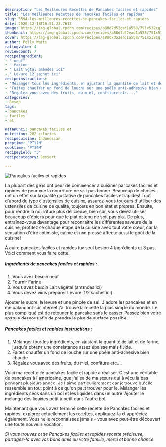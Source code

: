 ```yaml
---
description: "Les Meilleures Recettes de Pancakes faciles et rapides"
title: "Les Meilleures Recettes de Pancakes faciles et rapides"
slug: 3594-les-meilleures-recettes-de-pancakes-faciles-et-rapides
date: 2020-12-18T16:51:23.761Z
image: https://img-global.cpcdn.com/recipes/a80d7d52ead1a558/751x532cq70/pancakes-faciles-et-rapides-photo-principale-de-la-recette.jpg
thumbnail: https://img-global.cpcdn.com/recipes/a80d7d52ead1a558/751x532cq70/pancakes-faciles-et-rapides-photo-principale-de-la-recette.jpg
cover: https://img-global.cpcdn.com/recipes/a80d7d52ead1a558/751x532cq70/pancakes-faciles-et-rapides-photo-principale-de-la-recette.jpg
author: Polly Watts
ratingvalue: 4
reviewcount: 7
recipeingredient:
- " oeuf"
- " Farine"
- " Lait vgtal amandes ici"
- " Levure 12 sachet ici"
recipeinstructions:
- "Mélanger tous les ingrédients, en ajustant la quantité de lait et de farine, jusqu&#39;à obtenir une consistance assez épaisse mais fluide."
- "Faites chauffer un fond de louche sur une poêle anti-adhesive bien chaude"
- "Régalez vous avec des fruits, du miel, confiture etc...."
categories:
- Resep
tags:
- pancakes
- faciles
- et

katakunci: pancakes faciles et 
nutrition: 282 calories
recipecuisine: Indonesian
preptime: "PT11M"
cooktime: "PT30M"
recipeyield: "3"
recipecategory: Dessert

---
```



![Pancakes faciles et rapides](https://img-global.cpcdn.com/recipes/a80d7d52ead1a558/751x532cq70/pancakes-faciles-et-rapides-photo-principale-de-la-recette.jpg)

La plupart des gens ont peur de commencer à cuisiner pancakes faciles et rapides de peur que la nourriture ne soit pas bonne. Beaucoup de choses ont un effet sur la qualité gustative de pancakes faciles et rapides! Tout d'abord du type d'ustensiles de cuisine, assurez-vous toujours d'utiliser des ustensiles de cuisine de qualité, toujours en bon état et propres. Ensuite, pour rendre la nourriture plus délicieuse, bien sûr, vous devez utiliser beaucoup d'épices pour que le plat obtenu ne soit pas plat. De plus, entraînez-vous davantage pour reconnaître les différentes saveurs de la cuisine, profitez de chaque étape de la cuisine avec tout votre cœur, car la sensation d'être optimiste, calme et non pressé affecte aussi le goût de la cuisine!

<!--inarticleads1-->

À cuire pancakes faciles et rapides tue seul besion 4 Ingrédients et 3 pas. Voici comment vous faire cette.

##### Ingrédients de pancakes faciles et rapides :

1. Vous avez besoin  oeuf
1. Fournir  Farine
1. Vous avez besoin  Lait végétal (amandes ici)
1. Vous devez vous préparer  Levure (1/2 sachet ici)


Ajouter le sucre, la levure et une pincée de sel. J&#39;adore les pancakes et en me balandant sur internet j&#39;ai trouvé la recette la plus simple du monde. Le plus compliqué est de retouner le pancake sans le casser. Passez bien votre spatule dessous afin de prendre le plus de surface possible. 

<!--inarticleads2-->

##### Pancakes faciles et rapides instructions :

1. Mélanger tous les ingrédients, en ajustant la quantité de lait et de farine, jusqu&#39;à obtenir une consistance assez épaisse mais fluide.
1. Faites chauffer un fond de louche sur une poêle anti-adhesive bien chaude
1. Régalez vous avec des fruits, du miel, confiture etc....


Voici ma recette de pancakes facile et rapide à réaliser. C&#39;est une véritable de pancakes à l&#39;américaine, que j&#39;ai eu de ma sœurs qui à vécu là bas pendant plusieurs année. Je l&#39;aime particulièrement car je trouve qu&#39;elle ressemble en tout point à ce qu&#39;on peut trouver pour le. Mélanger les ingrédients secs dans un bol et les liquides dans un autre. Ajouter le mélange des liquides petit à petit dans l&#39;autre bol. 

<!--inarticleads1-->

<p>
Maintenant que vous avez terminé cette recette de Pancakes faciles et rapides, explorez actuellement les recettes, appliquez-la et appréciez également. Vous ne le reconnaissez jamais - vous avez peut-être découvert une toute nouvelle vocation.
</p>

<p>
<i>Si vous trouvez cette Pancakes faciles et rapides recette précieuse, partagez-la avec vos bons amis ou votre famille, merci et bonne chance.</i>
</p>
